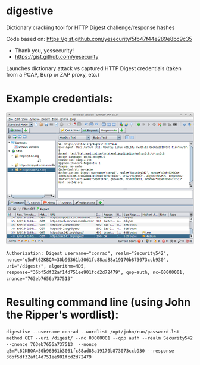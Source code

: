 # digestive
Dictionary cracking tool for HTTP Digest challenge/response hashes

Code based on: https://gist.github.com/yesecurity/5fb47f44e289e8bc9c35
 * Thank you, yessecurity!
 * https://gist.github.com/yesecurity
 
Launches dictionary attack vs captured HTTP Digest credentials (taken from a PCAP, Burp or ZAP proxy, etc.)

# Example credentials:

<img src="media/digest-zap.png" width="600"/>

```Authorization: Digest username="conrad", realm="Security542", nonce="q5mFt62KBQA=30b96361b3061fc88ad88a19170b873073ccb930", uri="/digest/", algorithm=MD5, response="36bf5df32af14d751ee901fcd2d72479", qop=auth, nc=00000001, cnonce="763eb7656a737513"```

# Resulting command line (using John the Ripper's wordlist):
 
```digestive --username conrad --wordlist /opt/john/run/password.lst --method GET --uri /digest/ --nc 00000001 --qop auth --realm Security542 --cnonce 763eb7656a737513  --nonce q5mFt62KBQA=30b96361b3061fc88ad88a19170b873073ccb930 --response 36bf5df32af14d751ee901fcd2d72479```
